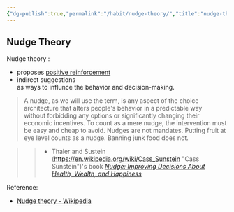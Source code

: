```yaml
---
{"dg-publish":true,"permalink":"/habit/nudge-theory/","title":"nudge-theory","tags":["behaviour","habit","management"],"created":"2023-03-04T05:17:42.900+07:00","updated":"2025-08-06T07:13:13.937+07:00"}
---
```



## Nudge Theory

Nudge theory :

- proposes [positive reinforcement](https://en.wikipedia.org/wiki/Positive_reinforcement "Positive reinforcement") 
- indirect suggestions  
as ways to influnce the behavior and decision-making.

>A nudge, as we will use the term, is any aspect of the choice architecture that alters people's behavior in a predictable way without forbidding any options or significantly changing their economic incentives. To count as a mere nudge, the intervention must be easy and cheap to avoid. Nudges are not mandates. Putting fruit at eye level counts as a nudge. Banning junk food does not.

>
>
>>
>

>>- Thaler and Sustein (<https://en.wikipedia.org/wiki/Cass_Sunstein> "Cass Sunstein")'s book _[Nudge: Improving Decisions About Health, Wealth, and Happiness](https://en.wikipedia.org/wiki/Nudge_(book) "Nudge (book)")_

Reference:

- [Nudge theory - Wikipedia](https://en.wikipedia.org/wiki/Nudge_theory)
